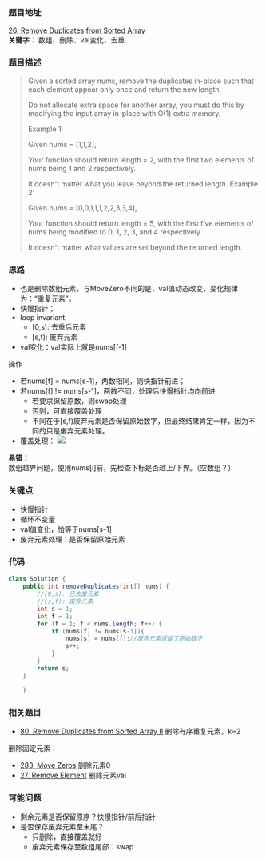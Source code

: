 ### 题目地址
[26. Remove Duplicates from Sorted Array](https://leetcode.com/problems/remove-duplicates-from-sorted-array/)  
**关键字：** 数组、删除、val变化、去重
### 题目描述
> Given a sorted array nums, remove the duplicates in-place such that each element appear only once and return the new length.
> 
> Do not allocate extra space for another array, you must do this by modifying the input array in-place with O(1) extra memory.
> 
> Example 1:
> 
> Given nums = [1,1,2],
> 
> Your function should return length = 2, with the first two elements of nums being 1 and 2 respectively.
> 
> It doesn't matter what you leave beyond the returned length.
Example 2:
> 
> Given nums = [0,0,1,1,1,2,2,3,3,4],
> 
> Your function should return length = 5, with the first five elements of nums being modified to 0, 1, 2, 3, and 4 respectively.
> 
> It doesn't matter what values are set beyond the returned length.
 
### 思路
* 也是删除数组元素，与MoveZero不同的是，val值动态改变，变化规律为：“重复元素”。   
* 快慢指针；  
* loop invariant:   
	* [0,s): 去重后元素  
	* [s,f): 废弃元素  
* val变化：val实际上就是nums[f-1]

操作： 
 
* 若nums[f] = nums[s-1]，两数相同，则快指针前进；
* 若nums[f] != nums[s-1]，两数不同，处理后快慢指针均向前进
	* 若要求保留原数，则swap处理
	* 否则，可直接覆盖处理
	* 不同在于[s,f)废弃元素是否保留原始数字，但最终结果肯定一样，因为不同的只是废弃元素处理。
* 覆盖处理：
![](https://blog-1257126549.cos.ap-guangzhou.myqcloud.com/blog/4y1ec.gif)
	  
**易错：**  
数组越界问题，使用nums[i]前，先检查下标是否越上/下界。（空数组？）
### 关键点
* 快慢指针
* 循环不变量
* val值变化，恰等于nums[s-1]
* 废弃元素处理：是否保留原始元素
### 代码
```java
class Solution {
    public int removeDuplicates(int[] nums) {
        //[0,s): 已去重元素
        //[s,f): 废弃元素
        int s = 1;
        int f = 1;
        for (f = 1; f < nums.length; f++) {
            if (nums[f] != nums[s-1]){
                nums[s] = nums[f];//废弃元素保留了原始数字
                s++;
            }
        }
        return s;
    }

    }
```

### 相关题目
* [80. Remove Duplicates from Sorted Array II](https://github.com/zhangbotong/LeetCode/blob/master/problems/80.%20Remove%20Duplicates%20from%20Sorted%20Array%20II.md) 删除有序重复元素，k=2

删除固定元素：

* [283. Move Zeros](https://github.com/zhangbotong/LeetCode/blob/master/problems/283.%20Move%20Zeros.md) 删除元素0  
* [27. Remove Element](https://github.com/zhangbotong/LeetCode/blob/master/problems/27.%20Remove%20Element.md) 删除元素val

### 可能问题
* 剩余元素是否保留原序？快慢指针/前后指针
* 是否保存废弃元素至末尾？
	* 只删除，直接覆盖就好
	* 废弃元素保存至数组尾部：swap
 

